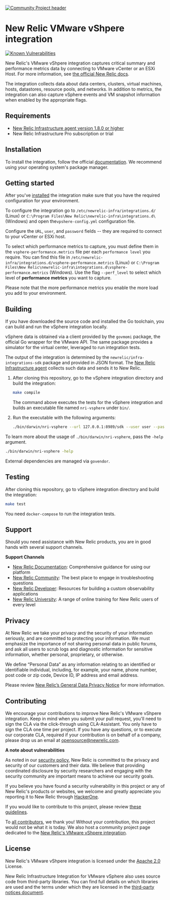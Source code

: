 [![Community Project header](https://github.com/newrelic/opensource-website/raw/master/src/images/categories/Community_Project.png)](https://opensource.newrelic.com/oss-category/#community-project)

# New Relic VMware vShpere integration

[![Known Vulnerabilities](https://snyk.io/test/github/newrelic/nri-vsphere/badge.svg?targetFile=vendor/vendor.json)](https://snyk.io/test/github/newrelic/nri-vsphere?targetFile=vendor/vendor.json)

New Relic's VMware vShpere integration captures critical summary and performance metrics data by connecting to VMware vCenter or an ESXi Host. For more information, see [the official New Relic docs](https://docs.newrelic.com/docs/integrations/host-integrations/host-integrations-list/vmware-vsphere-monitoring-integration).

The integration collects data about data centers, clusters, virtual machines, hosts, datastores, resource pools, and networks. In addition to metrics, the integration can also capture vSphere events and VM snapshot information when enabled by the appropriate flags.

## Requirements

- [New Relic Infrastructure agent version 1.8.0 or higher](https://docs.newrelic.com/docs/infrastructure/install-configure-manage-infrastructure)
- New Relic Infrastructure Pro subscription or trial

## Installation

To install the integration, follow the official [documentation](https://docs.newrelic.com/docs/integrations/host-integrations/host-integrations-list/vmware-vsphere-monitoring-integration). We recommend using your operating system's package manager.

## Getting started

After you've [installed](#installation) the integration make sure that you have the required configuration for your environment.

To configure the integration go to `/etc/newrelic-infra/integrations.d/` (Linux) or `C:\Program Files\New Relic\newrelic-infra\integrations.d\` (Windows) and open the`vpshere-config.yml` configuration file.

Configure the `URL`, `user`, and `password` fields -- they are required to connect to your vCenter or ESXi host.

To select which performance metrics to capture, you must define them in the `vsphere-performance.metrics` file per each `performance level` you require.
You can find this file in `/etc/newrelic-infra/integrations.d/vsphere-performance.metrics` (Linux) or `C:\Program Files\New Relic\newrelic-infra\integrations.d\vsphere-performance.metrics` (Windows).
Use the flag `--perf_level` to select which level of **performance metrics** you want to capture.

Please note that the more performance metrics you enable the more load you add to your environment.

## Building

If you have downloaded the source code and installed the Go toolchain, you can build and run the vSphere integration locally.

vSphere data is obtained via a client provided by the `govmomi` package, the official Go wrapper for the VMware API. The same package provides a simulator for the virtual center, leveraged to run integration tests.

The output of the integration is determined by the `newrelic/infra-integrations-sdk` package and provided in JSON format. The [New Relic Infrastructure agent](https://github.com/newrelic/infrastructure-agent) collects such data and sends it to New Relic.

1. After cloning this repository, go to the vSphere integration directory and build the integration:

    ```bash
    make compile
    ```

    The command above executes the tests for the vSphere integration and builds an executable file named `nri-vsphere` under `bin/`.

2. Run the executable with the following arguments:

    ```bash
    ./bin/darwin/nri-vsphere --url 127.0.0.1:8989/sdk --user user --pass pass --validate_ssl false
    ```

To learn more about the usage of `./bin/darwin/nri-vsphere`, pass the `-help` argument.

```bash
./bin/darwin/nri-vsphere -help
```

External dependencies are managed via `govendor`.

## Testing

After cloning this repository, go to vSphere integration directory and build the integration:

```bash
make test
```

You need `docker-compose` to run the integration tests.

## Support

Should you need assistance with New Relic products, you are in good hands with several support channels.

**Support Channels**
* [New Relic Documentation](https://docs.newrelic.com/docs/integrations/host-integrations/host-integrations-list/vmware-vsphere-monitoring-integration): Comprehensive guidance for using our platform
* [New Relic Community](https://discuss.newrelic.com/t/new-relic-vmware-vsphere-integration/): The best place to engage in troubleshooting questions
* [New Relic Developer](https://developer.newrelic.com/): Resources for building a custom observability applications
* [New Relic University](https://learn.newrelic.com/): A range of online training for New Relic users of every level

## Privacy
At New Relic we take your privacy and the security of your information seriously, and are committed to protecting your information. We must emphasize the importance of not sharing personal data in public forums, and ask all users to scrub logs and diagnostic information for sensitive information, whether personal, proprietary, or otherwise.

We define “Personal Data” as any information relating to an identified or identifiable individual, including, for example, your name, phone number, post code or zip code, Device ID, IP address and email address.

Please review [New Relic’s General Data Privacy Notice](https://newrelic.com/termsandconditions/privacy) for more information.

## Contributing

We encourage your contributions to improve New Relic's VMware vShpere integration. Keep in mind when you submit your pull request, you'll need to sign the CLA via the click-through using CLA-Assistant. You only have to sign the CLA one time per project.
If you have any questions, or to execute our corporate CLA, required if your contribution is on behalf of a company,  please drop us an email at opensource@newrelic.com.

**A note about vulnerabilities**

As noted in our [security policy](/SECURITY.md), New Relic is committed to the privacy and security of our customers and their data. We believe that providing coordinated disclosure by security researchers and engaging with the security community are important means to achieve our security goals.

If you believe you have found a security vulnerability in this project or any of New Relic's products or websites, we welcome and greatly appreciate you reporting it to New Relic through [HackerOne](https://hackerone.com/newrelic).

If you would like to contribute to this project, please review [these guidelines](./CONTRIBUTING.md).

To [all contributors](https://github.com/newrelic/nri-vsphere/graphs/contributors), we thank you!  Without your contribution, this project would not be what it is today.  We also host a community project page dedicated to 
the [New Relic's VMware vShpere integration](https://opensource.newrelic.com/projects/newrelic/nri-vsphere).

## License

New Relic's VMware vShpere integration is licensed under the [Apache 2.0](http://apache.org/licenses/LICENSE-2.0.txt) License.

New Relic Infrastructure Integration for VMware vSphere also uses source code from third-party libraries. You can find full details on which libraries are used and the terms under which they are licensed in the [third-party notices document](https://github.com/newrelic/nri-vsphere/blob/master/THIRD_PARTY_NOTICES.md).
